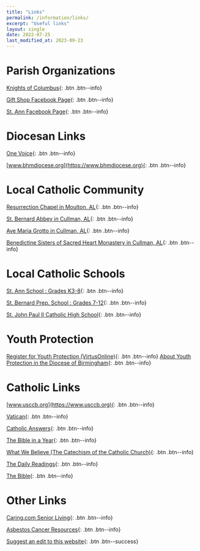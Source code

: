 ```yaml
---
title: "Links"
permalink: /information/links/
excerpt: "Useful links"
layout: single
date: 2022-07-25
last_modified_at: 2023-09-23
---
```


# Parish Organizations

[Knights of Columbus](https://council3986.weebly.com/){: .btn .btn--info}

[Gift Shop Facebook Page](https://m.facebook.com/107110834006354/){: .btn .btn--info}

[St. Ann Facebook Page](https://m.facebook.com/159565961055772/){: .btn .btn--info}

# Diocesan Links

[One Voice](https://onevoicebhm.org/){: .btn .btn--info}

[www.bhmdiocese.org](https://www.bhmdiocese.org){: .btn .btn--info}

# Local Catholic Community

[Resurrection Chapel in Moulton, AL](https://www.moultoncatholics.org){: .btn .btn--info}

[St. Bernard Abbey in Cullman, AL](http://www.stbernardabbey.com/){: .btn .btn--info}

[Ave Maria Grotto in Cullman, AL](http://www.avemariagrotto.com/){: .btn .btn--info}

[Benedictine Sisters of Sacred Heart Monastery in Cullman, AL](http://www.shmon.org/oblates.html){: .btn .btn--info}

# Local Catholic Schools

[St. Ann School : Grades K3-8](https://saintanndecatur.org/){: .btn .btn--info}

[St. Bernard Prep. School : Grades 7-12](https://stbernardprep.com/){: .btn .btn--info}

[St. John Paul II Catholic High School](https://www.jp2catholic.org/){: .btn .btn--info}

# Youth Protection

[Register for Youth Protection (VirtusOnline)](https://virtusonline.org/virtus/){: .btn .btn--info}
[About Youth Protection in the Diocese of Birmingham](https://www.catholicyouthbhm.net/youth-protection-training.html){: .btn .btn--info}

# Catholic Links

[www.usccb.org](https://www.usccb.org){: .btn .btn--info}

[Vatican](https://www.vatican.va/content/vatican/en.html){: .btn .btn--info}

[Catholic Answers](https://www.catholic.com/){: .btn .btn--info}


[The Bible in a Year](https://ascensionpress.com/pages/biy-registration){: .btn .btn--info}

[What We Believe (The Catechism of the Catholic Church)](https://www.usccb.org/sites/default/files/flipbooks/catechism/){: .btn .btn--info}

[The Daily Readings](https://bible.usccb.org/){: .btn .btn--info}

[The Bible](https://bible.usccb.org/bible){: .btn .btn--info}

# Other Links

[Caring.com Senior Living](https://www.caring.com/senior-living/nursing-homes/){: .btn .btn--info}

[Asbestos Cancer Resources](https://www.asbestos.com/){: .btn .btn--info}

[Suggest an edit to this website](https://github.com/annunlord/annunlord.github.io/issues/new/choose){: .btn .btn--success}
